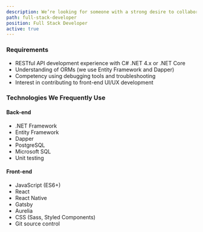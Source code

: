 ```yaml
---
description: We’re looking for someone with a strong desire to collaborate on architecting, building, and maintaining .NET Core APIs, SPAs, and mobile apps.
path: full-stack-developer
position: Full Stack Developer
active: true
---
```


### Requirements

- RESTful API development experience with C# .NET 4.x or .NET Core
- Understanding of ORMs (we use Entity Framework and Dapper)
- Competency using debugging tools and troubleshooting
- Interest in contributing to front-end UI/UX development

### Technologies We Frequently Use

#### Back-end

- .NET Framework
- Entity Framework
- Dapper
- PostgreSQL
- Microsoft SQL
- Unit testing

#### Front-end

- JavaScript (ES6+)
- React
- React Native
- Gatsby
- Aurelia
- CSS (Sass, Styled Components)
- Git source control
